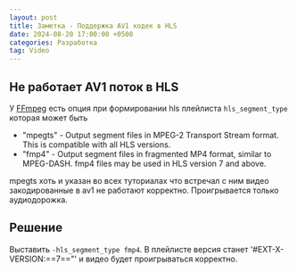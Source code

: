 ```yaml
---
layout: post
title: Заметка - Поддержка AV1 кодек в HLS
date: 2024-08-20 17:00:00 +0500
categories: Разработка
tag: Video
---
```


## Не работает AV1 поток в HLS

У [FFmpeg](https://ffmpeg.org/ffmpeg-codecs) есть опция при формировании hls плейлиста `hls_segment_type` которая может быть
- "mpegts" - Output segment files in MPEG-2 Transport Stream format. This is compatible with all HLS versions.
- "fmp4" - Output segment files in fragmented MP4 format, similar to MPEG-DASH. fmp4 files may be used in HLS version 7 and above.

mpegts хоть и указан во всех туториалах что встречал с ним видео закодированные в av1 не работают корректно. Проигрывается только аудиодорожка.

## Решение
Выставить `-hls_segment_type fmp4`.
В плейлисте версия станет '#EXT-X-VERSION:==7=="' и видео будет проигрываться корректно.